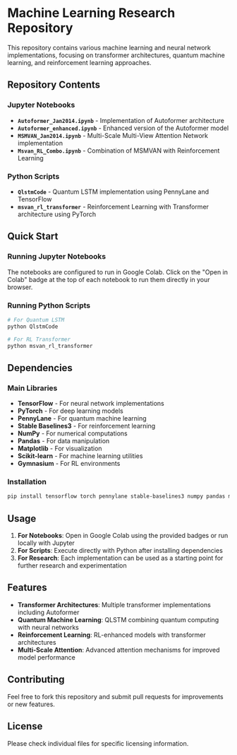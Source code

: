 # Machine Learning Research Repository

This repository contains various machine learning and neural network implementations, focusing on transformer architectures, quantum machine learning, and reinforcement learning approaches.

## Repository Contents

### Jupyter Notebooks

- **`Autoformer_Jan2014.ipynb`** - Implementation of Autoformer architecture
- **`Autoformer_enhanced.ipynb`** - Enhanced version of the Autoformer model
- **`MSMVAN_Jan2014.ipynb`** - Multi-Scale Multi-View Attention Network implementation
- **`Msvan_RL_Combo.ipynb`** - Combination of MSMVAN with Reinforcement Learning

### Python Scripts

- **`QlstmCode`** - Quantum LSTM implementation using PennyLane and TensorFlow
- **`msvan_rl_transformer`** - Reinforcement Learning with Transformer architecture using PyTorch

## Quick Start

### Running Jupyter Notebooks

The notebooks are configured to run in Google Colab. Click on the "Open in Colab" badge at the top of each notebook to run them directly in your browser.

### Running Python Scripts

```bash
# For Quantum LSTM
python QlstmCode

# For RL Transformer
python msvan_rl_transformer
```

## Dependencies

### Main Libraries
- **TensorFlow** - For neural network implementations
- **PyTorch** - For deep learning models
- **PennyLane** - For quantum machine learning
- **Stable Baselines3** - For reinforcement learning
- **NumPy** - For numerical computations
- **Pandas** - For data manipulation
- **Matplotlib** - For visualization
- **Scikit-learn** - For machine learning utilities
- **Gymnasium** - For RL environments

### Installation

```bash
pip install tensorflow torch pennylane stable-baselines3 numpy pandas matplotlib scikit-learn gymnasium
```

## Usage

1. **For Notebooks**: Open in Google Colab using the provided badges or run locally with Jupyter
2. **For Scripts**: Execute directly with Python after installing dependencies
3. **For Research**: Each implementation can be used as a starting point for further research and experimentation

## Features

- **Transformer Architectures**: Multiple transformer implementations including Autoformer
- **Quantum Machine Learning**: QLSTM combining quantum computing with neural networks
- **Reinforcement Learning**: RL-enhanced models with transformer architectures
- **Multi-Scale Attention**: Advanced attention mechanisms for improved model performance

## Contributing

Feel free to fork this repository and submit pull requests for improvements or new features.

## License

Please check individual files for specific licensing information.
